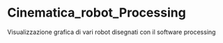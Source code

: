 # Cinematica_robot_Processing
Visualizzazione grafica di vari robot disegnati con il software processing
